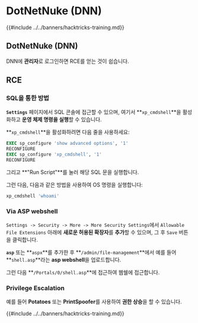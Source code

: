 # DotNetNuke (DNN)

{{#include ../../banners/hacktricks-training.md}}

## DotNetNuke (DNN)

DNN에 **관리자**로 로그인하면 RCE를 얻는 것이 쉽습니다.

## RCE

### SQL을 통한 방법

**`Settings`** 페이지에서 SQL 콘솔에 접근할 수 있으며, 여기서 **`xp_cmdshell`**을 활성화하고 **운영 체제 명령을 실행**할 수 있습니다.

**`xp_cmdshell`**을 활성화하려면 다음 줄을 사용하세요:
```sql
EXEC sp_configure 'show advanced options', '1'
RECONFIGURE
EXEC sp_configure 'xp_cmdshell', '1'
RECONFIGURE
```
그리고 **"Run Script"**를 눌러 해당 SQL 문을 실행합니다.

그런 다음, 다음과 같은 방법을 사용하여 OS 명령을 실행합니다:
```sql
xp_cmdshell 'whoami'
```
### Via ASP webshell

`Settings -> Security -> More -> More Security Settings`에서 `Allowable File Extensions` 아래에 **새로운 허용된 확장자**를 **추가**할 수 있으며, 그 후 `Save` 버튼을 클릭합니다.

**`asp`** 또는 **`aspx`**를 추가한 후 **`/admin/file-management`**에서 예를 들어 **`shell.asp`**라는 **asp webshell**을 업로드합니다.

그런 다음 **`/Portals/0/shell.asp`**에 접근하여 웹쉘에 접근합니다.

### Privilege Escalation

예를 들어 **Potatoes** 또는 **PrintSpoofer**를 사용하여 **권한 상승**을 할 수 있습니다.&#x20;

{{#include ../../banners/hacktricks-training.md}}
